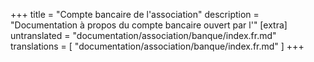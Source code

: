 +++
title = "Compte bancaire de l'association"
description = "Documentation à propos du compte bancaire ouvert par l'"
[extra]
untranslated = "documentation/association/banque/index.fr.md"
translations = [
    "documentation/association/banque/index.fr.md"
]
+++
